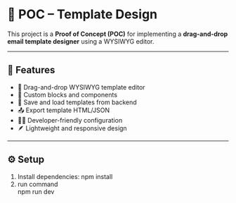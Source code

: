 # 📧 POC – Template Design

This project is a **Proof of Concept (POC)** for implementing a **drag-and-drop email template designer** using a WYSIWYG editor.

---

## 🎯 Features

- 🎨 Drag-and-drop WYSIWYG template editor  
- 🧱 Custom blocks and components  
- 💾 Save and load templates from backend  
- 📤 Export template HTML/JSON  
- 🧑‍💻 Developer-friendly configuration  
- 🪶 Lightweight and responsive design  

---

## ⚙️ Setup

1. Install dependencies:
   npm install
2. run command   
   npm run dev
